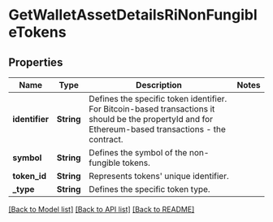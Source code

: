 # GetWalletAssetDetailsRiNonFungibleTokens

## Properties

Name | Type | Description | Notes
------------ | ------------- | ------------- | -------------
**identifier** | **String** | Defines the specific token identifier. For Bitcoin-based transactions it should be the propertyId and for Ethereum-based transactions - the contract. | 
**symbol** | **String** | Defines the symbol of the non-fungible tokens. | 
**token_id** | **String** | Represents tokens' unique identifier. | 
**_type** | **String** | Defines the specific token type. | 

[[Back to Model list]](../README.md#documentation-for-models) [[Back to API list]](../README.md#documentation-for-api-endpoints) [[Back to README]](../README.md)


